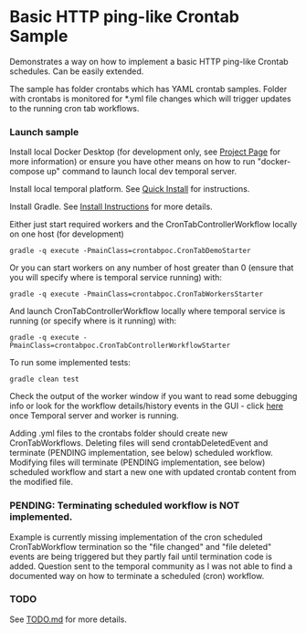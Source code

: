 # Basic HTTP ping-like Crontab Sample

Demonstrates a way on how to implement a basic HTTP ping-like Crontab schedules. Can be easily extended.

The sample has folder crontabs which has YAML crontab samples. Folder with crontabs is monitored for *.yml file changes which will trigger updates to the running cron tab workflows.

### Launch sample

Install local Docker Desktop (for development only, see [Project Page](https://www.docker.com/products/docker-desktop) for more information) or ensure you have other means on how to run "docker-compose up" command to launch local dev temporal server.

Install local temporal platform. See [Quick Install](https://docs.temporal.io/docs/server-quick-install) for instructions.

Install Gradle. See [Install Instructions](https://gradle.org/install/) for more details.

Either just start required workers and the CronTabControllerWorkflow locally on one host (for development)

    gradle -q execute -PmainClass=crontabpoc.CronTabDemoStarter

Or you can start workers on any number of host greater than 0 (ensure that you will specify where is temporal service running) with:

    gradle -q execute -PmainClass=crontabpoc.CronTabWorkersStarter

And launch CronTabControllerWorkflow locally where temporal service is running (or specify where is it running) with:

    gradle -q execute -PmainClass=crontabpoc.CronTabControllerWorkflowStarter
    
To run some implemented tests:

    gradle clean test


Check the output of the worker window if you want to read some debugging info or look for the workflow details/history events in the GUI - click [here](http://localhost:8088/) once Temporal server and worker is running.

Adding .yml files to the crontabs folder should create new CronTabWorkflows. Deleting files will send crontabDeletedEvent and terminate (PENDING implementation, see below) scheduled workflow. Modifying files will terminate (PENDING implementation, see below) scheduled workflow and start a new one with updated crontab content from the modified file.

### PENDING: Terminating scheduled workflow is NOT implemented.

Example is currently missing implementation of the cron scheduled CronTabWorkflow termination so the "file changed" and "file deleted" events are being triggered but they partly fail until termination code is added. Question sent to the temporal community as I was not able to find a documented way on how to terminate a scheduled (cron) workflow.

### TODO

See [TODO.md](TODO.md) for more details.
